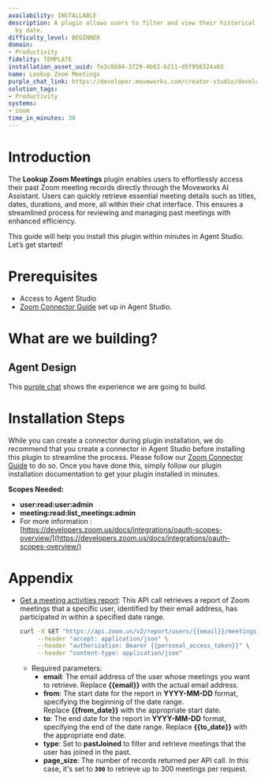 ```yaml
---
availability: INSTALLABLE
description: A plugin allows users to filter and view their historical Zoom meetings
  by date.
difficulty_level: BEGINNER
domain:
- Productivity
fidelity: TEMPLATE
installation_asset_uuid: fe3c8684-3729-4b62-b211-d5f958324a03
name: Lookup Zoom Meetings
purple_chat_link: https://developer.moveworks.com/creator-studio/developer-tools/purple-chat/?conversation=%7B%22startTimestamp%22%3A%2211%3A43%2BAM%22%2C%22messages%22%3A%5B%7B%22parts%22%3A%5B%7B%22richText%22%3A%22Can+you+show+me+my+Zoom+meetings+from+last+month%3F%22%7D%5D%2C%22role%22%3A%22user%22%7D%2C%7B%22parts%22%3A%5B%7B%22richText%22%3A%22Fetching+your+Zoom+meetings+from+March+1%2C+2025%2C+to+April+1%2C+2025...%22%7D%5D%2C%22role%22%3A%22assistant%22%7D%2C%7B%22parts%22%3A%5B%7B%22richText%22%3A%22Here+are+your+past+Zoom+meetings%3A%22%7D%5D%2C%22role%22%3A%22assistant%22%7D%2C%7B%22parts%22%3A%5B%7B%22richText%22%3A%22%3Cp%3E1.+%3Cstrong%3ETeam+Sync%3C%2Fstrong%3E+-+March+5%2C+2025%2C+10%3A00+AM+%28Duration%3A+1+hour%29+%3Cbr%3E%5Cn2.+%3Cstrong%3EProject+Planning%3C%2Fstrong%3E+-+March+14%2C+2025%2C+2%3A00+PM+%28Duration%3A+45+minutes%29+%3Cbr%3E%5Cn3.+%3Cstrong%3EClient+Update%3C%2Fstrong%3E+-+March+20%2C+2025%2C+11%3A30+AM+%28Duration%3A+30+minutes%29%3C%2Fp%3E%22%7D%5D%2C%22role%22%3A%22assistant%22%7D%5D%7D
solution_tags:
- Productivity
systems:
- zoom
time_in_minutes: 30
---
```


# Introduction

The **Lookup Zoom Meetings** plugin enables users to effortlessly access their past Zoom meeting records directly through the Moveworks AI Assistant. Users can quickly retrieve essential meeting details such as titles, dates, durations, and more, all within their chat interface. This ensures a streamlined process for reviewing and managing past meetings with enhanced efficiency.

This guide will help you install this plugin within minutes in Agent Studio. Let’s get started!

# Prerequisites

- Access to Agent Studio
- [Zoom Connector Guide](https://developer.moveworks.com/marketplace/package?id=zoom&hist=home%2Cbrws#how-to-implement) set up in Agent Studio.

# What are we building?

## Agent Design

This [purple chat](https://developer.moveworks.com/creator-studio/developer-tools/purple-chat/?conversation=%7B%22startTimestamp%22%3A%2211%3A43%2BAM%22%2C%22messages%22%3A%5B%7B%22parts%22%3A%5B%7B%22richText%22%3A%22Can+you+show+me+my+Zoom+meetings+from+last+month%3F%22%7D%5D%2C%22role%22%3A%22user%22%7D%2C%7B%22parts%22%3A%5B%7B%22richText%22%3A%22Fetching+your+Zoom+meetings+from+March+1%2C+2025%2C+to+April+1%2C+2025...%22%7D%5D%2C%22role%22%3A%22assistant%22%7D%2C%7B%22parts%22%3A%5B%7B%22richText%22%3A%22Here+are+your+past+Zoom+meetings%3A%22%7D%5D%2C%22role%22%3A%22assistant%22%7D%2C%7B%22parts%22%3A%5B%7B%22richText%22%3A%22%3Cp%3E1.+%3Cstrong%3ETeam+Sync%3C%2Fstrong%3E+-+March+5%2C+2025%2C+10%3A00+AM+%28Duration%3A+1+hour%29+%3Cbr%3E%5Cn2.+%3Cstrong%3EProject+Planning%3C%2Fstrong%3E+-+March+14%2C+2025%2C+2%3A00+PM+%28Duration%3A+45+minutes%29+%3Cbr%3E%5Cn3.+%3Cstrong%3EClient+Update%3C%2Fstrong%3E+-+March+20%2C+2025%2C+11%3A30+AM+%28Duration%3A+30+minutes%29%3C%2Fp%3E%22%7D%5D%2C%22role%22%3A%22assistant%22%7D%5D%7D) shows the experience we are going to build.

# Installation Steps

While you can create a connector during plugin installation, we do recommend that you create a connector in Agent Studio before installing this plugin to streamline the process. Please follow our [Zoom Connector Guide](https://developer.moveworks.com/marketplace/package?id=zoom&hist=home%2Cbrws#how-to-implement) to do so. Once you have done this, simply follow our plugin installation documentation to get your plugin installed in minutes.


**Scopes Needed:**
- **user:read:user:admin**
- **meeting:read:list_meetings:admin**
- For more information : [https://developers.zoom.us/docs/integrations/oauth-scopes-overview/](https://developers.zoom.us/docs/integrations/oauth-scopes-overview/)

# Appendix

- [Get a meeting activities report​](https://developers.zoom.us/docs/api/meetings/#tag/reports/GET/report/meeting_activities): This API call retrieves a report of Zoom meetings that a specific user, identified by their email address, has participated in within a specified date range.
    
    ```bash
    curl -X GET "https://api.zoom.us/v2/report/users/{{email}}/meetings?from={{from_date}}&to={{to_date}}&type=pastJoined&page_size=300" \
         --header "accept: application/json" \
         --header "authorization: Bearer {{personal_access_token}}" \
         --header "content-type: application/json"
    ```
    
    - Required parameters:
        - **email**: The email address of the user whose meetings you want to retrieve. Replace **{{email}}** with the actual email address.
        - **from**: The start date for the report in **YYYY-MM-DD** format, specifying the beginning of the date range. Replace **{{from_date}}** with the appropriate start date.
        - **to**: The end date for the report in **YYYY-MM-DD** format, specifying the end of the date range. Replace **{{to_date}}** with the appropriate end date.
        - **type**: Set to **pastJoined** to filter and retrieve meetings that the user has joined in the past.
        - **page_size**: The number of records returned per API call. In this case, it's set to **`300`** to retrieve up to 300 meetings per request.